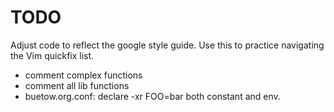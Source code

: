 # TODO

Adjust code to reflect the google style guide. Use this to practice navigating the Vim quickfix list.

* comment complex functions
* comment all lib functions
* buetow.org.conf: declare -xr FOO=bar both constant and env.
